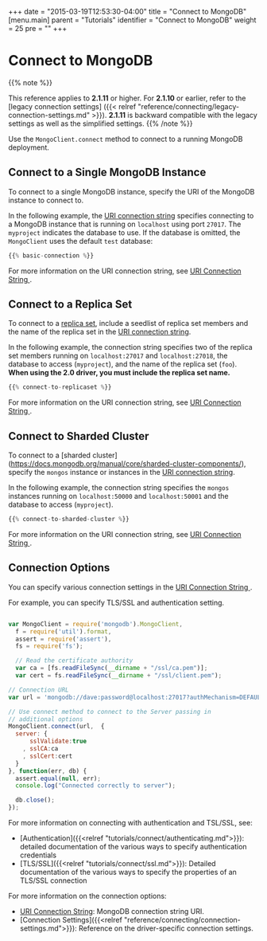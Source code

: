 +++
date = "2015-03-19T12:53:30-04:00"
title = "Connect to MongoDB"
[menu.main]
  parent = "Tutorials"
  identifier = "Connect to MongoDB"
  weight = 25
  pre = "<i class='fa'></i>"
+++

# Connect to MongoDB

{{% note %}}

This reference applies to **2.1.11** or higher. For **2.1.10** or
earlier, refer to the [legacy connection settings] ({{< relref
"reference/connecting/legacy-connection-settings.md" >}}). **2.1.11**
is backward compatible with the legacy settings as well as the
simplified settings. {{% /note %}}

Use the `MongoClient.connect` method to connect to a running MongoDB deployment.

## Connect to a Single MongoDB Instance

To connect to a single MongoDB instance, specify the URI of the MongoDB
instance to connect to.

In the following example, the
[URI connection string](https://docs.mongodb.org/manual/reference/connection-string/)
specifies connecting to a MongoDB instance that is running on
`localhost` using port `27017`. The `myproject` indicates the database
to use. If the database is omitted, the `MongoClient` uses the default `test` database:

```js
{{% basic-connection %}}
```

For more information on the URI connection string, see
[URI Connection String ](https://docs.mongodb.org/manual/reference/connection-string/).

## Connect to a Replica Set

To connect to a [replica set](https://docs.mongodb.org/manual/core/replication-introduction/),
include a seedlist of replica set members and the name of the replica set in the
[URI connection string](https://docs.mongodb.org/manual/reference/connection-string/).

In the following example, the connection string specifies two of the replica set members running on `localhost:27017` and `localhost:27018`, the database to access (`myproject`), and the name of the replica set (`foo`). **When using the 2.0 driver, you must include the replica set name.**

```js
{{% connect-to-replicaset %}}
```

For more information on the URI connection string, see
[URI Connection String ](https://docs.mongodb.org/manual/reference/connection-string/).

## Connect to Sharded Cluster

To connect to a [sharded cluster] (https://docs.mongodb.org/manual/core/sharded-cluster-components/), specify the `mongos` instance or instances in the [URI connection string](https://docs.mongodb.org/manual/reference/connection-string/).

In the following example, the connection string specifies the `mongos` instances running on `localhost:50000` and `localhost:50001` and the database to access (`myproject`).

```js
{{% connect-to-sharded-cluster %}}
```

For more information on the URI connection string, see
[URI Connection String ](https://docs.mongodb.org/manual/reference/connection-string/).

## Connection Options

You can specify various connection settings in the [URI Connection
String ](https://docs.mongodb.org/manual/reference/connection-string/).

For example, you can specify TLS/SSL and authentication setting.

```js

var MongoClient = require('mongodb').MongoClient,
  f = require('util').format,
  assert = require('assert'),
  fs = require('fs');

  // Read the certificate authority
  var ca = [fs.readFileSync(__dirname + "/ssl/ca.pem")];
  var cert = fs.readFileSync(__dirname + "/ssl/client.pem");

// Connection URL
var url = 'mongodb://dave:password@localhost:27017?authMechanism=DEFAULT&authSource=db&ssl=true"';

// Use connect method to connect to the Server passing in
// additional options
MongoClient.connect(url,  {
  server: {
      sslValidate:true
    , sslCA:ca
    , sslCert:cert
  }
}, function(err, db) {
  assert.equal(null, err);
  console.log("Connected correctly to server");

  db.close();
});

```

For more information on connecting with authentication and TSL/SSL, see:

- [Authentication]({{<relref "tutorials/connect/authenticating.md">}}): detailed documentation of the various ways to specify authentication credentials
- [TLS/SSL]({{<relref "tutorials/connect/ssl.md">}}): Detailed documentation of the various ways to specify the properties of an TLS/SSL connection

For more information on the connection options:

- [URI Connection String](https://docs.mongodb.org/manual/reference/connection-string/): MongoDB connection string URI.
- [Connection Settings]({{<relref "reference/connecting/connection-settings.md">}}): Reference on the driver-specific connection settings.
